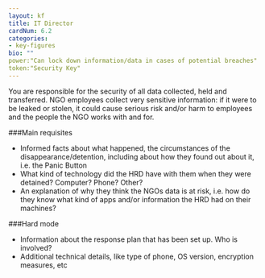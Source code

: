 ```yaml
---
layout: kf
title: IT Director
cardNum: 6.2
categories:
- key-figures
bio: ""
power:"Can lock down information/data in cases of potential breaches"
token:"Security Key"
---
```

You are responsible for the security of all data collected, held and transferred. NGO employees collect very sensitive information: if it were to be leaked or stolen, it could cause serious risk and/or harm to employees and the people the NGO works with and for.

###Main requisites
- Informed facts about what happened, the circumstances of the disappearance/detention, including about how they found out about it, i.e. the Panic Button
- What kind of technology did the HRD have with them when they were detained? Computer? Phone? Other?
- An explanation of why they think the NGOs data is at risk, i.e. how do they know what kind of apps and/or information the HRD had on their machines?

###Hard mode
- Information about the response plan that has been set up. Who is involved?
- Additional technical details, like type of phone, OS version, encryption measures, etc
